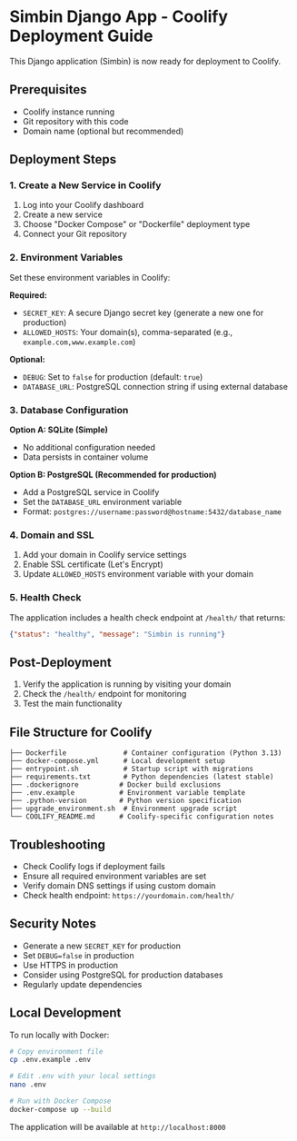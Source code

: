 # Simbin Django App - Coolify Deployment Guide

This Django application (Simbin) is now ready for deployment to Coolify.

## Prerequisites

- Coolify instance running
- Git repository with this code
- Domain name (optional but recommended)

## Deployment Steps

### 1. Create a New Service in Coolify

1. Log into your Coolify dashboard
2. Create a new service
3. Choose "Docker Compose" or "Dockerfile" deployment type
4. Connect your Git repository

### 2. Environment Variables

Set these environment variables in Coolify:

**Required:**
- `SECRET_KEY`: A secure Django secret key (generate a new one for production)
- `ALLOWED_HOSTS`: Your domain(s), comma-separated (e.g., `example.com,www.example.com`)

**Optional:**
- `DEBUG`: Set to `false` for production (default: `true`)
- `DATABASE_URL`: PostgreSQL connection string if using external database

### 3. Database Configuration

**Option A: SQLite (Simple)**
- No additional configuration needed
- Data persists in container volume

**Option B: PostgreSQL (Recommended for production)**
- Add a PostgreSQL service in Coolify
- Set the `DATABASE_URL` environment variable
- Format: `postgres://username:password@hostname:5432/database_name`

### 4. Domain and SSL

1. Add your domain in Coolify service settings
2. Enable SSL certificate (Let's Encrypt)
3. Update `ALLOWED_HOSTS` environment variable with your domain

### 5. Health Check

The application includes a health check endpoint at `/health/` that returns:
```json
{"status": "healthy", "message": "Simbin is running"}
```

## Post-Deployment

1. Verify the application is running by visiting your domain
2. Check the `/health/` endpoint for monitoring
3. Test the main functionality

## File Structure for Coolify

```
├── Dockerfile              # Container configuration (Python 3.13)
├── docker-compose.yml      # Local development setup
├── entrypoint.sh           # Startup script with migrations
├── requirements.txt        # Python dependencies (latest stable)
├── .dockerignore          # Docker build exclusions
├── .env.example           # Environment variable template
├── .python-version        # Python version specification
├── upgrade_environment.sh  # Environment upgrade script
└── COOLIFY_README.md      # Coolify-specific configuration notes
```

## Troubleshooting

- Check Coolify logs if deployment fails
- Ensure all required environment variables are set
- Verify domain DNS settings if using custom domain
- Check health endpoint: `https://yourdomain.com/health/`

## Security Notes

- Generate a new `SECRET_KEY` for production
- Set `DEBUG=false` in production
- Use HTTPS in production
- Consider using PostgreSQL for production databases
- Regularly update dependencies

## Local Development

To run locally with Docker:

```bash
# Copy environment file
cp .env.example .env

# Edit .env with your local settings
nano .env

# Run with Docker Compose
docker-compose up --build
```

The application will be available at `http://localhost:8000`
